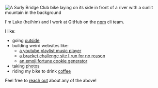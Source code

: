 ![A Surly Bridge Club bike laying on its side in front of a river with a sunlit mountain in the background](./river.jpg)

I'm Luke (he/him) and I work at GitHub on the [npm](https://github.com/npm) cli team.

I like:
- going [outside](https://instagram.com/lukes.outside)
- building weird websites like:
  - [a youtube playlist music player](https://livefromquarantine.club/)
  - [a bracket challenge site I run for no reason](https://bracket.club)
  - [an emoji fortune cookie generator](https://emojifortunes.lukecod.es/)
- taking [photos](https://photos.lukelov.es)
- riding my bike to drink [coffee](https://lukelov.es/tags/coffeeneuring/)

Feel free to [reach out](https://lukekarrys.com) about any of the above!

<!--
**lukekarrys/lukekarrys** is a ✨ _special_ ✨ repository because its `README.md` (this file) appears on your GitHub profile.

Here are some ideas to get you started:

- 🔭 I’m currently working on ...
- 🌱 I’m currently learning ...
- 👯 I’m looking to collaborate on ...
- 🤔 I’m looking for help with ...
- 💬 Ask me about ...
- 📫 How to reach me: ...
- 😄 Pronouns: he/
- ⚡ Fun fact: ...
-->
